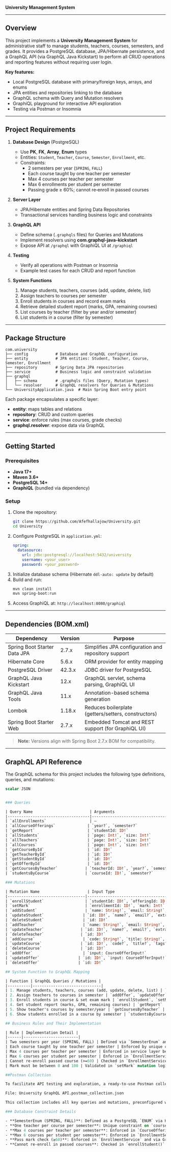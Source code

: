 **University Management System**

---

## Overview

This project implements a **University Management System** for administrative staff to manage students, teachers, courses, semesters, and grades. It provides a PostgreSQL database, JPA/Hibernate persistence, and a GraphQL API (via GraphQL Java Kickstart) to perform all CRUD operations and reporting features without requiring user login.

**Key features:**
- Local PostgreSQL database with primary/foreign keys, arrays, and enums
- JPA entities and repositories linking to the database
- GraphQL schema with Query and Mutation resolvers
- GraphiQL playground for interactive API exploration
- Testing via Postman or Insomnia

---

## Project Requirements

1. **Database Design** (PostgreSQL)
   - Use **PK**, **FK**, **Array**, **Enum** types
   - Entities: `Student`, `Teacher`, `Course`, `Semester`, `Enrollment`, etc.
   - Constraints:
     - 2 semesters per year (`SPRING`, `FALL`)
     - Each course taught by one teacher per semester
     - Max 4 courses per teacher per semester
     - Max 6 enrollments per student per semester
     - Passing grade ≥ 60%; cannot re‐enroll in passed courses

2. **Server Layer**
   - JPA/Hibernate entities and Spring Data Repositories
   - Transactional services handling business logic and constraints

3. **GraphQL API**
   - Define schema (`.graphqls` files) for Queries and Mutations
   - Implement resolvers using **com.graphql-java-kickstart**
   - Expose API at `/graphql` with GraphiQL UI at `/graphiql`

4. **Testing**
   - Verify all operations with Postman or Insomnia
   - Example test cases for each CRUD and report function

5. **System Functions**
   1. Manage students, teachers, courses (add, update, delete, list)
   2. Assign teachers to courses per semester
   3. Enroll students in courses and record exam marks
   4. Retrieve detailed student report (marks, GPA, remaining courses)
   5. List courses by teacher (filter by year and/or semester)
   6. List students in a course (filter by semester)

---

## Package Structure

```
com.university
├── config            # Database and GraphQL configuration
├── entity            # JPA entities: Student, Teacher, Course, Semester, Enrollment
├── repository        # Spring Data JPA repositories
├── service           # Business logic and constraint validation
├── graphql
│   ├── schema        # .graphqls files (Query, Mutation types)
│   └── resolver      # GraphQL resolvers for Queries & Mutations
└── UniversityApplication.java  # Main Spring Boot entry point
```

Each package encapsulates a specific layer:
- **entity**: maps tables and relations
- **repository**: CRUD and custom queries
- **service**: enforce rules (max courses, grade checks)
- **graphql.resolver**: expose data via GraphQL

---

## Getting Started

### Prerequisites
- **Java 17+**
- **Maven 3.6+**
- **PostgreSQL 14+**
- **GraphiQL** (bundled via dependency)

### Setup
1. Clone the repository:
   ```bash
   git clone https://github.com/Afefhallajow/University.git
   cd University
   ```
2. Configure PostgreSQL in `application.yml`:
   ```yaml
   spring:
     datasource:
       url: jdbc:postgresql://localhost:5432/university
       username: <your_user>
       password: <your_password>
   ```
3. Initialize database schema (Hibernate `ddl-auto: update` by default)
4. Build and run:
   ```bash
   mvn clean install
   mvn spring-boot:run
   ```
5. Access GraphiQL at: `http://localhost:8080/graphiql`

---

## Dependencies (BOM.xml)

| Dependency                                 | Version | Purpose                                                                 |
|--------------------------------------------|---------|-------------------------------------------------------------------------|
| Spring Boot Starter Data JPA                | 2.7.x   | Simplifies JPA configuration and repository support                     |
| Hibernate Core                              | 5.6.x   | ORM provider for entity mapping                                         |
| PostgreSQL Driver                           | 42.3.x  | JDBC driver for PostgreSQL                                              |
| GraphQL Java Kickstart                      | 12.x    | GraphQL servlet, schema parsing, GraphiQL UI                            |
| GraphQL Java Tools                          | 11.x    | Annotation-based schema generation                                      |
| Lombok                                     | 1.18.x  | Reduces boilerplate (getters/setters, constructors)                     |
| Spring Boot Starter Web                      | 2.7.x   | Embedded Tomcat and REST support (for GraphiQL UI)                      |

> **Note:** Versions align with Spring Boot 2.7.x BOM for compatibility.

---

## GraphQL API Reference

The GraphQL schema for this project includes the following type definitions, queries, and mutations:

```graphql
scalar JSON


### Queries

| Query Name                         | Arguments                                       | Description                                               |
|------------------------------------|--------------------------------------------------|-----------------------------------------------------------|
| `allEnrollments`                   | —                                                | List all enrollment records                              |
| `allCourseOfferings`              | `year?`, `semester?`                            | List course offerings, optionally filtered by term       |
| `getReport`                       | `studentId: ID!`                                 | Get detailed report: marks, GPA, remaining courses        |
| `allStudents`                     | `page: Int!`, `size: Int!`                       | Paginated list of students                               |
| `allTeachers`                     | `page: Int!`, `size: Int!`                       | Paginated list of teachers                               |
| `allCourses`                      | `page: Int!`, `size: Int!`                       | Paginated list of courses                                |
| `getCourseById`                   | `id: ID!`                                        | Retrieve a specific course                               |
| `getTeacherById`                  | `id: ID!`                                        | Retrieve a specific teacher                              |
| `getStudentById`                  | `id: ID!`                                        | Retrieve a specific student                              |
| `getOfferById`                    | `id: ID!`                                        | Retrieve a specific course offering                      |
| `getCoursesByTeacher`            | `teacherId: ID!`, `year?`, `semester?`           | Courses taught by a teacher                              |
| `studentsByCourse`               | `courseId: ID!`, `semester?`                     | Students enrolled in a course                            |

### Mutations

| Mutation Name                     | Input Type                                      | Description                                                           |
|----------------------------------|--------------------------------------------------|-----------------------------------------------------------------------|
| `enrollStudent`                  | `studentId: ID!`, `offeringId: ID!`              | Enroll a student in a course offering                                |
| `setMark`                        | `enrollmentId: ID!`, `mark: Int!`                | Record exam mark (must be ≥ 0 and ≤ 100; pass ≥ 60)                  |
| `addStudent`                     | `name: String!`, `email: String!`, `extra: JSON` | Create a new student                                                 |
| `updateStudent`                 | `id: ID!`, `name?`, `email?`, `extra?`           | Modify existing student                                              |
| `deleteStudent`                 | `id: ID!`                                        | Remove a student                                                     |
| `addTeacher`                    | `name: String!`, `email: String!`, `extra: JSON` | Create a new teacher                                                 |
| `updateTeacher`                | `id: ID!`, `name?`, `email?`, `extra?`           | Modify existing teacher                                              |
| `deleteTeacher`                | `id: ID!`                                        | Remove a teacher                                                     |
| `addCourse`                     | `code: String!`, `title: String!`, `tags?`, `metadata?` | Create a new course                                       |
| `updateCourse`                 | `id: ID!`, `code?`, `title?`, `tags?`, `metadata?` | Modify a course                                                |
| `deleteCourse`                 | `id: ID!`                                        | Remove a course                                                     |
| `addOffer`                      | `input: CourseOfferInput!`                      | Assign teacher to course offering                                    |
| `updateOffer`                 | `id: ID!`, `input: CourseOfferInput!`            | Modify course offering assignment                                    |
| `deleteOffer`                 | `id: ID!`                                        | Remove a course offering                                             |

## System Function to GraphQL Mapping

| Function | GraphQL Queries / Mutations |
|----------|------------------------------|
| 1. Manage students, teachers, courses (add, update, delete, list) | `addStudent`, `updateStudent`, `deleteStudent`, `allStudents`, `getStudentById`<br>`addTeacher`, `updateTeacher`, `deleteTeacher`, `allTeachers`, `getTeacherById`<br>`addCourse`, `updateCourse`, `deleteCourse`, `allCourses`, `getCourseById` |
| 2. Assign teachers to courses in semester | `addOffer`, `updateOffer`, `deleteOffer`, `allCourseOfferings`, `getOfferById` |
| 3. Enroll students in course & set exam mark | `enrollStudent`, `setMark`, `allEnrollments` |
| 4. Get student report (marks, GPA, remaining courses) | `getReport` |
| 5. Show teacher's courses by semester/year | `getCoursesByTeacher` |
| 6. Show students enrolled in a course by semester | `studentsByCourse` |

## Business Rules and Their Implementation

| Rule | Implementation Detail |
|------|------------------------|
| Two semesters per year (SPRING, FALL) | Defined via `SemesterEnum` and stored in the DB using PostgreSQL ENUMs. |
| Each course taught by one teacher per semester | Enforced by unique constraint on `course_id`, `semester`, and `year` in `CourseOffering`. |
| Max 4 courses per teacher per semester | Enforced in service layer before calling repository save in `CourseOfferingService`. |
| Max 6 courses per student per semester | Enforced in `EnrollmentService.enrollStudent` by counting student’s current enrollments in the given semester. |
| Cannot re-enroll passed course (>=60) | Checked in `EnrollmentService` before allowing new enrollment. |
| Mark must be between 0 and 100 | Validated in `setMark` mutation logic, with passing threshold of 60. |

##Postman Collection

To facilitate API testing and exploration, a ready-to-use Postman collection is provided:

File: University GraphQL API.postman_collection.json

This collection includes all key queries and mutations, preconfigured with example inputs and ready for testing against your local server.

### Database Constraint Details

- **SemesterEnum (SPRING, FALL)**: Defined as a PostgreSQL `ENUM` via Hibernate’s `@Enumerated(EnumType.STRING)` on `CourseOffering.semester`.
- **One teacher per course per semester**: Unique constraint on `course_id, semester, year` in `CourseOffering` table.
- **Max 4 courses per teacher per semester**: Enforced in `CourseOfferingService`.
- **Max 6 courses per student per semester**: Enforced in `EnrollmentService`.
- **Pass mark check (≥60)**: Enforced in `EnrollmentService` and via GraphQL input validation in `setMark()` resolver.
- **Cannot re-enroll in passed courses**: Checked in `enrollStudent()` before creating a new `Enrollment`.
